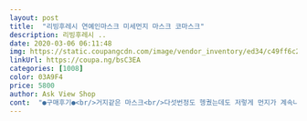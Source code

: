 ```yaml
---
layout: post 
title:  "리빙후레시 연예인마스크 미세먼지 마스크 코마스크" 
description: 리빙후레시 ..
date: 2020-03-06 06:11:48 
img: https://static.coupangcdn.com/image/vendor_inventory/ed34/c49ff6c28a12b3b7c8fc7449133d111e9a709877ba5e72362e4d586beff5.jpg 
linkUrl: https://coupa.ng/bsC3EA 
categories: [1008] 
color: 03A9F4 
price: 5800 
author: Ask View Shop 
cont:  "●구매후기●<br/>거지같은 마스크<br/>다섯번정도 헹궜는데도 저렇게 먼지가 계속나오고<br/>리뷰는 다들 크다는데 저는 조금 작았어요 얼굴이커서그런지.<br/>.<br/> ㅋㅋ 다른건 쏘쏘<br/>박음질도 안해서 저사이에서 먼지 계속나오고<br/>배송늦은거 그렇다쳐도<br/>일회용 마스크없다고해도 이건  절대사지마세요!!!!!<br/>좋던 나쁘던 후기는 잘 안쓰는 편인데 착용 전 빨았는데도 먼지같은 이물 계속 나오고 마감도 잘 되어있지않아 턱 끝, 코 윗쪽 도 거슬리네요 배송도 늦어 문의 글 올렸어도 전혀 피드백도 없고 비추입니다.<br/><br/>진짜 최악임<br/>참 가격은 굉장히 비쌈 같은종류 마스크 타회사보다 두배비싸요 그렇다고 재질이나 디자인이 차이점이 있지도않아요<br/>한번빨았는데 검정물 겁나 나오고<br/>" 
---
```

